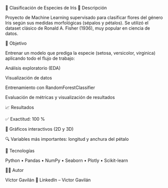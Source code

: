 🌸 Clasificación de Especies de Iris
🧠 Descripción

Proyecto de Machine Learning supervisado para clasificar flores del género Iris según sus medidas morfológicas (sépalos y pétalos).
Se utilizó el dataset clásico de Ronald A. Fisher (1936), muy popular en ciencia de datos.

🎯 Objetivo

Entrenar un modelo que prediga la especie (setosa, versicolor, virginica) aplicando todo el flujo de trabajo:

Análisis exploratorio (EDA)

Visualización de datos

Entrenamiento con RandomForestClassifier

Evaluación de métricas y visualización de resultados

📈 Resultados

✅ Exactitud: 100 %

🌈 Gráficos interactivos (2D y 3D)

🔍 Variables más importantes: longitud y anchura del pétalo

🧰 Tecnologías

Python • Pandas • NumPy • Seaborn • Plotly • Scikit-learn

👨‍💻 Autor

Víctor Gavilán
📎 LinkedIn – Victor Gavilán